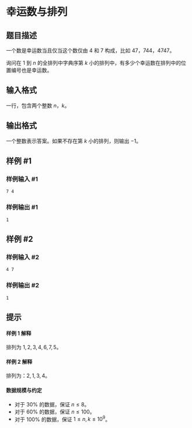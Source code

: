 # 幸运数与排列

## 题目描述

一个数是幸运数当且仅当这个数仅由 $4$ 和 $7$ 构成，比如 $47$，$744$，$4747$。

询问在 $1$ 到 $n$ 的全排列中字典序第 $k$ 小的排列中，有多少个幸运数在排列中的位置编号也是幸运数。

## 输入格式

一行，包含两个整数 $n$，$k$。

## 输出格式

一个整数表示答案。如果不存在第 $k$ 小的排列，则输出 $-1$。

## 样例 #1

### 样例输入 #1
```
7 4
```

### 样例输出 #1

```
1
```

## 样例 #2

### 样例输入 #2
```
4 7
```

### 样例输出 #2

```
1
```

## 提示

#### 样例 1 解释

排列为 $1,2,3,4,6,7,5$。

#### 样例 2 解释

排列为：$2,1,3,4$。

#### 数据规模与约定

- 对于 $30\%$ 的数据，保证 $n\le 8$。
- 对于 $60\%$ 的数据，保证 $n\le 100$。
- 对于 $100\%$ 的数据，保证 $1 \leq n,k\le 10^9$。
